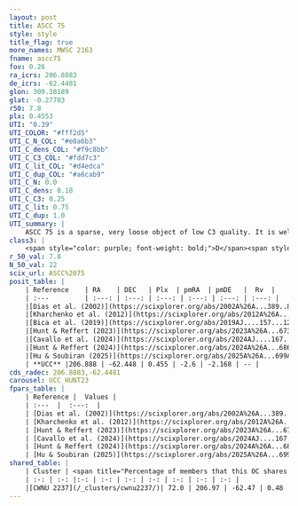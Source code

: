 ```yaml
---
layout: post
title: ASCC 75
style: style
title_flag: true
more_names: MWSC 2163
fname: ascc75
fov: 0.26
ra_icrs: 206.8883
de_icrs: -62.4481
glon: 309.38189
glat: -0.27703
r50: 7.8
plx: 0.4553
UTI: "0.39"
UTI_COLOR: "#fff2d5"
UTI_C_N_COL: "#e0a6b3"
UTI_C_dens_COL: "#f9c8bb"
UTI_C_C3_COL: "#fdd7c3"
UTI_C_lit_COL: "#d4edca"
UTI_C_dup_COL: "#a6cab9"
UTI_C_N: 0.0
UTI_C_dens: 0.18
UTI_C_C3: 0.25
UTI_C_lit: 0.75
UTI_C_dup: 1.0
UTI_summary: |
    ASCC 75 is a sparse, very loose object of low C3 quality. It is well-studied in the literature. This object shares a significant percentage of members with a later reported entry.<br><br><span style="color: #99180f; font-weight: bold;">Warning: </span>contains less than 25 stars with <i>P>0.5</i> estimated.
class3: |
    <span style="color: purple; font-weight: bold;">D</span><span style="color: #FFC300; font-weight: bold;">B</span>
r_50_val: 7.8
N_50_val: 22
scix_url: ASCC%2075
posit_table: |
    | Reference    | RA    | DEC   | Plx  | pmRA  | pmDE   |  Rv  |
    | :---         | :---: | :---: | :---: | :---: | :---: | :---: |
    |[Dias et al. (2002)](https://scixplorer.org/abs/2002A%26A...389..871D) | 206.792 | -62.42 | -- | -4.35 | -6.64 | -38.17 |
    |[Kharchenko et al. (2012)](https://scixplorer.org/abs/2012A%26A...543A.156K) | 206.812 | -62.4 | -- | -4.7 | -1.15 | -- |
    |[Bica et al. (2019)](https://scixplorer.org/abs/2019AJ....157...12B) | 206.785 | -62.418 | -- | -- | -- | -- |
    |[Hunt & Reffert (2023)](https://scixplorer.org/abs/2023A%26A...673A.114H) | 206.932 | -62.452 | 0.476 | -2.632 | -2.187 | -- |
    |[Cavallo et al. (2024)](https://scixplorer.org/abs/2024AJ....167...12C) | 206.901 | -62.471 | 0.474 | -- | -- | -- |
    |[Hunt & Reffert (2024)](https://scixplorer.org/abs/2024A%26A...686A..42H) | 206.932 | -62.452 | 0.476 | -2.632 | -2.187 | -- |
    |[Hu & Soubiran (2025)](https://scixplorer.org/abs/2025A%26A...699A.246H) | 206.901 | -62.471 | -- | -- | -- | -- |
    | **UCC** |206.888 | -62.448 | 0.455 | -2.6 | -2.168 | -- | 
cds_radec: 206.8883,-62.4481
carousel: UCC_HUNT23
fpars_table: |
    | Reference |  Values |
    | :---  |  :---:  |
    | [Dias et al. (2002)](https://scixplorer.org/abs/2002A%26A...389..871D) | `E(B-V)=0.3, Dist=3000.0, Age=6.65` |
    | [Kharchenko et al. (2012)](https://scixplorer.org/abs/2012A%26A...543A.156K) | `e_bv=0.416, distance=2948, log_age=6.65` |
    | [Hunt & Reffert (2023)](https://scixplorer.org/abs/2023A%26A...673A.114H) | `AV50=1.547, diffAV50=1.399, MOD50=11.472, logAge50=8.012` |
    | [Cavallo et al. (2024)](https://scixplorer.org/abs/2024AJ....167...12C) | `AV50=1.56, dMod50=11.14, logAge50=8.88, [Fe/H]50=-0.33` |
    | [Hunt & Reffert (2024)](https://scixplorer.org/abs/2024A%26A...686A..42H) | `MassJ=102.169` |
    | [Hu & Soubiran (2025)](https://scixplorer.org/abs/2025A%26A...699A.246H) | `MA22=-0.16, MA23f=-0.21, MZ23=-0.3, MK24=-0.18` |
shared_table: |
    | Cluster | <span title="Percentage of members that this OC shares with the ones listed">%</span>   | RA   | DEC   | Plx   | pmRA  | pmDE  | Rv | UTI |
    | :-: | :-: |:-: | :-: | :-: | :-: | :-: | :-: | :-: |
    |[CWNU 2237](/_clusters/cwnu2237/)| 72.0 | 206.97 | -62.47 | 0.48 | -2.6 | -2.15 | -- |0.03 |
---
```

